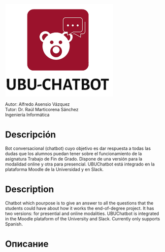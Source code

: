 ![logo](https://raw.githubusercontent.com/aav0038/CHATBOT_TFG/master/LogoFinalTransparenteGranate.png)

Autor: Alfredo Asensio Vázquez  
Tutor: Dr. Raúl Marticorena Sánchez  
Ingeniería Informática  

# Descripción

Bot conversacional (chatbot) cuyo objetivo es dar respuesta a todas las dudas que los alumnos puedan tener sobre el funcionamiento de la asignatura Trabajo de Fin de Grado. Dispone de una versión para la modalidad online y otra para presencial. UBUChatbot está integrado en la plataforma Moodle de la Universidad y en Slack.

# Description

Chatbot which pourpose is to give an answer to all the questions that the students could have about how it works the end-of-degree project. It has two versions: for presential and online modalities. UBUChatbot is integrated in the Moodle plataform of the University and Slack. Currently only supports Spanish.

# Описание


